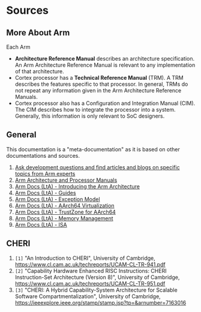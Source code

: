 # Sources

## More About Arm

Each Arm

- **Architecture Reference Manual** describes an architecture specification. An Arm Architecture Reference Manual is relevant to any implementation of that architecture.
- Cortex processor has a **Technical Reference Manual** (TRM). A TRM describes the features specific to that processor. In general, TRMs do not repeat any information given in the Arm Architecture Reference Manuals.
- Cortex processor also has a Configuration and Integration Manual (CIM). The CIM describes how to integrate the processor into a system. Generally, this information is only relevant to SoC designers.

## General

This documentation is a "meta-documentation" as it is based on other documentations and sources.

1. [Ask development questions and find articles and blogs on specific topics from Arm experts](https://community.arm.com/)
2. [Arm Architecture and Processor Manuals](https://developer.arm.com/)
3. [Arm Docs (LtA) - Introducing the Arm Architecture](https://developer.arm.com/documentation/102404/0201?lang=en)
4. [Arm Docs (LtA) - Guides](https://www.arm.com/architecture/learn-the-architecture/)
5. [Arm Docs (LtA) - Exception Model](https://developer.arm.com/documentation/102412/0103/Overview)
6. [Arm Docs (LtA) - AArch64 Virtualization](https://developer.arm.com/documentation/102142/0100/Overview)
7. [Arm Docs (LtA) - TrustZone for AArch64](https://developer.arm.com/documentation/102418/0101/Overview)
8. [Arm Docs (LtA) - Memory Management](https://developer.arm.com/documentation/101811/0102/Overview)
9. [Arm Docs (LtA) - ISA](https://developer.arm.com/documentation/102374/0101/Overview)

## CHERI

1. `[1]` "An Introduction to CHERI", University of Cambridge, <https://www.cl.cam.ac.uk/techreports/UCAM-CL-TR-941.pdf>
2. `[2]` "Capability Hardware Enhanced RISC Instructions: CHERI Instruction-Set Architecture (Version 8)", University of Cambridge, <https://www.cl.cam.ac.uk/techreports/UCAM-CL-TR-951.pdf>
3. `[3]` "CHERI: A Hybrid Capability-System Architecture for Scalable Software Compartmentalization", University of Cambridge, <https://ieeexplore.ieee.org/stamp/stamp.jsp?tp=&arnumber=7163016>
